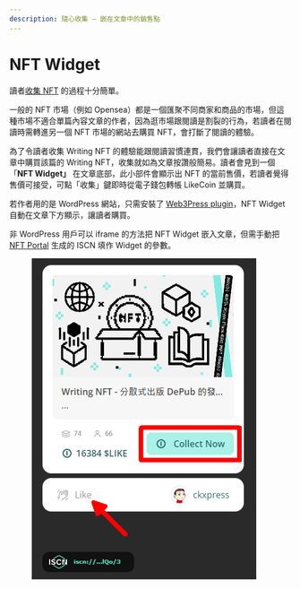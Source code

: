 ```yaml
---
description: 隨心收集 – 嵌在文章中的銷售點
---
```


# NFT Widget

讀者[收集 NFT](./) 的過程十分簡單。

一般的 NFT 市場（例如 Opensea）都是一個匯聚不同商家和商品的市場，但這種市場不適合單篇內容文章的作者，因為逛市場跟閱讀是割裂的行為，若讀者在閱讀時需轉進另一個 NFT 市場的網站去購買 NFT，會打斷了閱讀的體驗。

為了令讀者收集 Writing NFT 的體驗能跟閱讀習慣連貫，我們會讓讀者直接在文章中購買該篇的 Writing NFT，收集就如為文章按讚般簡易。讀者會見到一個 「**NFT Widget」** 在文章底部，此小部件會顯示出 NFT 的當前售價，若讀者覺得售價可接受，可點「收集」鍵即時從電子錢包轉帳 LikeCoin 並購買。

若作者用的是 WordPress 網站，只需安裝了 [Web3Press plugin](../../../user-guide/wordpress.md)，NFT Widget 自動在文章下方顯示，讓讀者購買。

非 WordPress 用戶可以 iframe 的方法把 NFT Widget 嵌入文章，但需手動把 [NFT Portal](../nft-portal.md) 生成的 ISCN 填作 Widget 的參數。

<figure><img src="../../../.gitbook/assets/LikeCoin button with Writing NFT.png" alt=""><figcaption></figcaption></figure>
